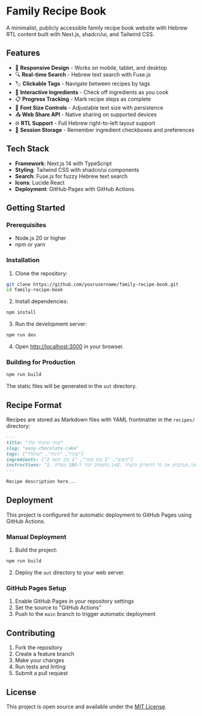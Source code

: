 # Family Recipe Book

A minimalist, publicly accessible family recipe book website with Hebrew RTL content built with Next.js, shadcn/ui, and Tailwind CSS.

## Features

- 📱 **Responsive Design** - Works on mobile, tablet, and desktop
- 🔍 **Real-time Search** - Hebrew text search with Fuse.js
- 🏷️ **Clickable Tags** - Navigate between recipes by tags
- 📝 **Interactive Ingredients** - Check off ingredients as you cook
- 📋 **Progress Tracking** - Mark recipe steps as complete
- 🎨 **Font Size Controls** - Adjustable text size with persistence
- 📤 **Web Share API** - Native sharing on supported devices
- 🌐 **RTL Support** - Full Hebrew right-to-left layout support
- 💾 **Session Storage** - Remember ingredient checkboxes and preferences

## Tech Stack

- **Framework**: Next.js 14 with TypeScript
- **Styling**: Tailwind CSS with shadcn/ui components
- **Search**: Fuse.js for fuzzy Hebrew text search
- **Icons**: Lucide React
- **Deployment**: GitHub Pages with GitHub Actions

## Getting Started

### Prerequisites

- Node.js 20 or higher
- npm or yarn

### Installation

1. Clone the repository:
```bash
git clone https://github.com/yourusername/family-recipe-book.git
cd family-recipe-book
```

2. Install dependencies:
```bash
npm install
```

3. Run the development server:
```bash
npm run dev
```

4. Open [http://localhost:3000](http://localhost:3000) in your browser.

### Building for Production

```bash
npm run build
```

The static files will be generated in the `out` directory.

## Recipe Format

Recipes are stored as Markdown files with YAML frontmatter in the `recipes/` directory:

```markdown
---
title: "עוגת שוקולד קלה"
slug: "easy-chocolate-cake"
tags: ["עוגה", "קינוח", "שוקולד"]
ingredients: ["2 ביצים", "1 כוס סוכר", "1 כוס קקאו"]
instructions: "1. מחממים תנור ל-180 מעלות.\n2. מערבבים את כל החומרים בקערה.\n3. יוצקים לתבנית ואופים כ-30 דקות."
---

Recipe description here...
```

## Deployment

This project is configured for automatic deployment to GitHub Pages using GitHub Actions.

### Manual Deployment

1. Build the project:
```bash
npm run build
```

2. Deploy the `out` directory to your web server.

### GitHub Pages Setup

1. Enable GitHub Pages in your repository settings
2. Set the source to "GitHub Actions"
3. Push to the `main` branch to trigger automatic deployment

## Contributing

1. Fork the repository
2. Create a feature branch
3. Make your changes
4. Run tests and linting
5. Submit a pull request

## License

This project is open source and available under the [MIT License](LICENSE). 